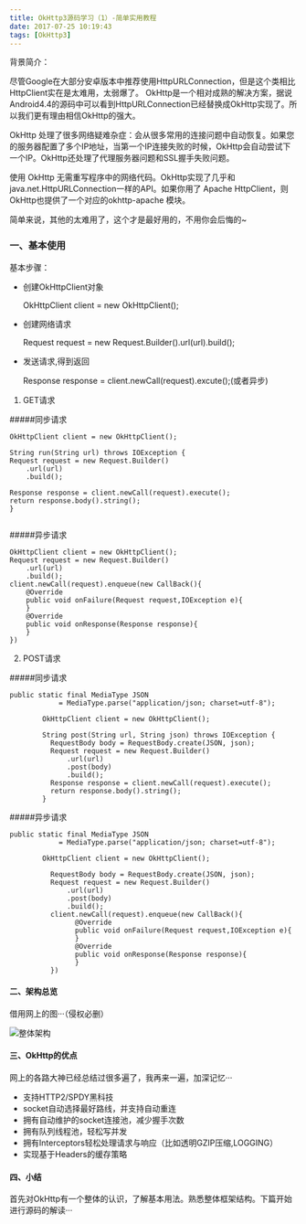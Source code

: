 ```yaml
---
title: OkHttp3源码学习（1）-简单实用教程
date: 2017-07-25 10:19:43
tags: [OkHttp3]
---
```


背景简介：

尽管Google在大部分安卓版本中推荐使用HttpURLConnection，但是这个类相比HttpClient实在是太难用，太弱爆了。
OkHttp是一个相对成熟的解决方案，据说Android4.4的源码中可以看到HttpURLConnection已经替换成OkHttp实现了。所以我们更有理由相信OkHttp的强大。

OkHttp 处理了很多网络疑难杂症：会从很多常用的连接问题中自动恢复。如果您的服务器配置了多个IP地址，当第一个IP连接失败的时候，OkHttp会自动尝试下一个IP。OkHttp还处理了代理服务器问题和SSL握手失败问题。

使用 OkHttp 无需重写程序中的网络代码。OkHttp实现了几乎和java.net.HttpURLConnection一样的API。如果你用了 Apache HttpClient，则OkHttp也提供了一个对应的okhttp-apache 模块。

简单来说，其他的太难用了，这个才是最好用的，不用你会后悔的~



### 一、基本使用

基本步骤：

* 创建OkHttpClient对象
 
  OkHttpClient client = new OkHttpClient();
	
* 创建网络请求

  Request request = new Request.Builder().url(url).build();
  
* 发送请求,得到返回

  Response response = client.newCall(request).excute();(或者异步)
	
	


1. GET请求


#####同步请求

```
OkHttpClient client = new OkHttpClient();
	
String run(String url) throws IOException {
Request request = new Request.Builder()
	.url(url)
	.build();
	
Response response = client.newCall(request).execute();
return response.body().string();
}
	
```
		
#####异步请求

```
OkHttpClient client = new OkHttpClient();
Request request = new Request.Builder()
	.url(url)
	.build();
client.newCall(request).enqueue(new CallBack(){
	@Override
	public void onFailure(Request request,IOException e){
	}
	@Override
	public void onResponse(Response response){
	}
})
```
			
2. POST请求

#####同步请求
	
```
public static final MediaType JSON
		    = MediaType.parse("application/json; charset=utf-8");
		
		OkHttpClient client = new OkHttpClient();
		
		String post(String url, String json) throws IOException {
		  RequestBody body = RequestBody.create(JSON, json);
		  Request request = new Request.Builder()
		      .url(url)
		      .post(body)
		      .build();
		  Response response = client.newCall(request).execute();
		  return response.body().string();
		}
```	
	
#####异步请求
			
```
public static final MediaType JSON
		    = MediaType.parse("application/json; charset=utf-8");
		
		OkHttpClient client = new OkHttpClient();
		
		  RequestBody body = RequestBody.create(JSON, json);
		  Request request = new Request.Builder()
		      .url(url)
		      .post(body)
		      .build();
		  client.newCall(request).enqueue(new CallBack(){
		  		@Override
				public void onFailure(Request request,IOException e){
				}
				@Override
				public void onResponse(Response response){
				}
		  })
```
			  
			  
			  
#### 二、架构总览
借用网上的图···（侵权必删）

![整体架构](https://ws1.sinaimg.cn/large/0068AzoVgy1g0vijgeezyj30k10ubtbe.jpg)

#### 三、OkHttp的优点

网上的各路大神已经总结过很多遍了，我再来一遍，加深记忆···

* 支持HTTP2/SPDY黑科技
* socket自动选择最好路线，并支持自动重连
* 拥有自动维护的socket连接池，减少握手次数
* 拥有队列线程池，轻松写并发
* 拥有Interceptors轻松处理请求与响应（比如透明GZIP压缩,LOGGING）
* 实现基于Headers的缓存策略


#### 四、小结

首先对OkHttp有一个整体的认识，了解基本用法。熟悉整体框架结构。下篇开始进行源码的解读···



		
	   
	   